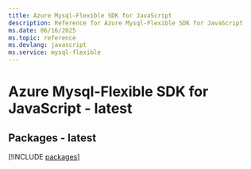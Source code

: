 ```yaml
---
title: Azure Mysql-Flexible SDK for JavaScript
description: Reference for Azure Mysql-Flexible SDK for JavaScript
ms.date: 06/16/2025
ms.topic: reference
ms.devlang: javascript
ms.service: mysql-flexible
---
```

# Azure Mysql-Flexible SDK for JavaScript - latest
## Packages - latest
[!INCLUDE [packages](mysql-flexible-index.md)]